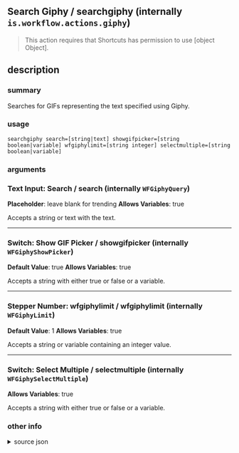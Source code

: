 
## Search Giphy / searchgiphy (internally `is.workflow.actions.giphy`)


> This action requires that Shortcuts has permission to use [object Object].


## description
### summary
Searches for GIFs representing the text specified using Giphy.


### usage
`searchgiphy search=[string|text] showgifpicker=[string boolean|variable] wfgiphylimit=[string integer] selectmultiple=[string boolean|variable]`

### arguments
### Text Input: Search / search (internally `WFGiphyQuery`)
**Placeholder**: leave blank for trending
**Allows Variables**: true


Accepts a string 
or text
with the text.

---

### Switch: Show GIF Picker / showgifpicker (internally `WFGiphyShowPicker`)
**Default Value**: true
**Allows Variables**: true


Accepts a string with either true or false
or a variable.

---

### Stepper Number: wfgiphylimit / wfgiphylimit (internally `WFGiphyLimit`)
**Default Value**: 1
**Allows Variables**: true


Accepts a string 
or variable
containing an integer value.

---

### Switch: Select Multiple / selectmultiple (internally `WFGiphySelectMultiple`)
**Allows Variables**: true


Accepts a string with either true or false
or a variable.

### other info

<details><summary>source json</summary>
```json
{
	"ActionClass": "WFGiphyAction",
	"ActionKeywords": [
		"gif"
	],
	"Category": "Web",
	"CreationDate": "2015-02-19T08:00:00.000Z",
	"Description": {
		"DescriptionNote": "Powered by Giphy (giphy.com)",
		"DescriptionSummary": "Searches for GIFs representing the text specified using Giphy."
	},
	"IconName": "Giphy",
	"Name": "Search Giphy",
	"Output": {
		"Multiple": true,
		"OutputName": "GIFs",
		"Types": [
			"WFGiphyObject"
		]
	},
	"Parameters": [
		{
			"AutocapitalizationType": "None",
			"Class": "WFTextInputParameter",
			"Key": "WFGiphyQuery",
			"Label": "Search",
			"Placeholder": "leave blank for trending",
			"TextAlignment": "Right"
		},
		{
			"Class": "WFSwitchParameter",
			"DefaultValue": true,
			"Key": "WFGiphyShowPicker",
			"Label": "Show GIF Picker"
		},
		{
			"Class": "WFStepperParameter",
			"DefaultValue": 1,
			"Key": "WFGiphyLimit",
			"RequiredResources": [
				{
					"WFParameterKey": "WFGiphyShowPicker",
					"WFParameterValue": false,
					"WFResourceClass": "WFParameterRelationResource"
				}
			],
			"StepperDescription": "Number of GIFs",
			"StepperNoun": "GIF",
			"StepperPluralNoun": "GIFs",
			"StepperPrefix": "Get"
		},
		{
			"Class": "WFSwitchParameter",
			"Key": "WFGiphySelectMultiple",
			"Label": "Select Multiple",
			"RequiredResources": [
				{
					"WFParameterKey": "WFGiphyShowPicker",
					"WFParameterValue": true,
					"WFResourceClass": "WFParameterRelationResource"
				}
			]
		}
	],
	"RequiredResources": [
		{
			"RequiredResources": [
				{
					"WFParameterKey": "WFGiphyShowPicker",
					"WFParameterValue": true,
					"WFResourceClass": "WFParameterRelationResource"
				}
			],
			"WFResourceClass": "WFUserInteractionResource"
		}
	],
	"Subcategory": "Giphy",
	"UserInterfaces": [
		"UIKit",
		"WatchKit"
	]
}
```
</details>
